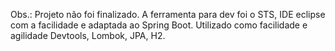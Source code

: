 Obs.: Projeto não foi finalizado.
A ferramenta para dev foi o STS, IDE eclipse com a facilidade e adaptada ao Spring Boot.
Utilizado como facilidade e agilidade Devtools, Lombok, JPA, H2.
